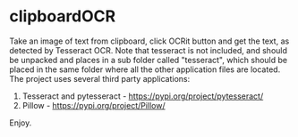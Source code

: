 # clipboardOCR
Take an image of text from clipboard, click OCRit button and get the text, as detected by Tesseract OCR.
Note that tesseract is not included, and should be unpacked and places in a sub folder called "tesseract", which should be placed in the same folder where all the other application files are located. 
The project uses several third party applications:
1. Tesseract and pytesseract - https://pypi.org/project/pytesseract/
2. Pillow - https://pypi.org/project/Pillow/

Enjoy.
